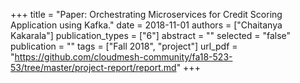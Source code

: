 +++
title = "Paper: Orchestrating Microservices for Credit Scoring Application using Kafka."
date = 2018-11-01
authors = ["Chaitanya Kakarala"]
publication_types = ["6"]
abstract = ""
selected = "false"
publication = ""
tags = ["Fall 2018", "project"]
url_pdf = "https://github.com/cloudmesh-community/fa18-523-53/tree/master/project-report/report.md"
+++


